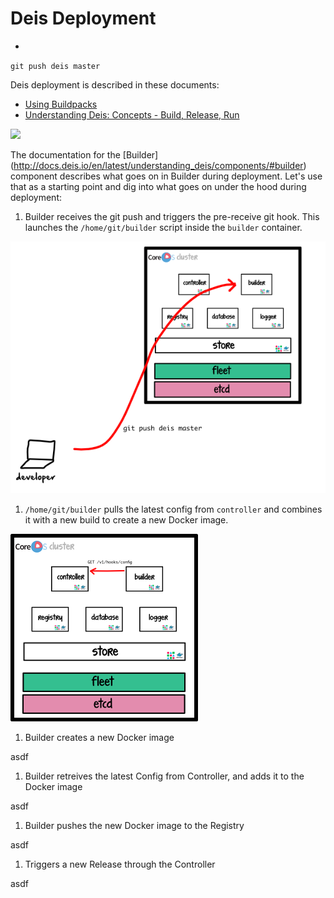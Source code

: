 # Deis Deployment
-
`git push deis master`

Deis deployment is described in these documents:

- [Using Buildpacks](http://docs.deis.io/en/latest/using_deis/using-buildpacks/)
- [Understanding Deis: Concepts - Build, Release, Run](http://docs.deis.io/en/latest/understanding_deis/concepts/#build-release-run)

![](http://docs.deis.io/en/latest/_images/DeisGitPushWorkflow.png)

The documentation for the [Builder] (http://docs.deis.io/en/latest/understanding_deis/components/#builder) component describes what goes on in Builder during deployment. Let's use that as a starting point and dig into what goes on under the hood during deployment:

1. Builder receives the git push and triggers the pre-receive git hook. This launches the `/home/git/builder` script inside the `builder` container.

  ![](https://raw.githubusercontent.com/radamanthus/deis-under-the-hood/master/assets/deployment-step-1.png)

1. `/home/git/builder` pulls the latest config from `controller` and combines it with a new build to create a new Docker image.

  ![](https://raw.githubusercontent.com/radamanthus/deis-under-the-hood/master/assets/deployment-step-2.png)

1. Builder creates a new Docker image

  asdf
  
1. Builder retreives the latest Config from Controller, and adds it to the Docker image

  asdf

1. Builder pushes the new Docker image to the Registry

  asdf

1. Triggers a new Release through the Controller

  asdf